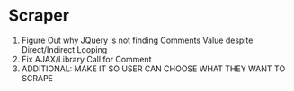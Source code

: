 # Scraper
1. Figure Out why JQuery is not finding Comments Value despite Direct/Indirect Looping
2. Fix AJAX/Library Call for Comment
3. ADDITIONAL: MAKE IT SO USER CAN CHOOSE WHAT THEY WANT TO SCRAPE